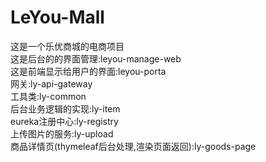 # LeYou-Mall
这是一个乐优商城的电商项目<br>
这是后台的的界面管理:leyou-manage-web<br>
这是前端显示给用户的界面:leyou-porta<br>
网关:ly-api-gateway<br>
工具类:ly-common<br>
后台业务逻辑的实现:ly-item<br>
eureka注册中心:ly-registry<br>
上传图片的服务:ly-upload<br>
商品详情页(thymeleaf后台处理,渲染页面返回):ly-goods-page<br>

